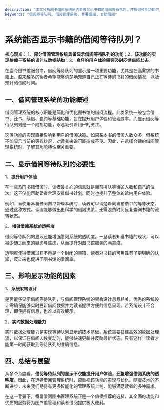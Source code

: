 ```yaml
---
description: "本文分析图书借阅系统是否能够显示书籍的借阅等待队列，并探讨相关功能的重要性。"
keywords: "借阅等待队列, 借阅管理系统, 番薯借阅, 自助借阅"
---
```

# 系统能否显示书籍的借阅等待队列？

**核心观点：** 1、**部分借阅管理系统具备显示借阅等待队列的功能**；2、**该功能的实现依赖于系统的设计与数据结构**；3、**良好的用户体验需要及时反馈借阅状态**。

在当今图书馆服务中，借阅等待队列的显示是一项重要功能，尤其是在高需求的书籍上。越来越多的读者希望能够清楚地知道自己正在等待的书籍的借阅情况，以及预计的借阅时间。

## 一、借阅管理系统的功能概述

借阅管理系统的核心职能是简化和优化图书馆的借阅流程。此类系统一般包含借书、还书、续借、预约等基础功能，旨在提升用户体验和管理效率。而显示借阅等待队列则是一个附加功能，永远吸引着用户的关注。

这类功能的实现直接影响到用户的借阅决策。如果某本书的借阅人数众多，但系统不能显示当前的等待状况，对读者来说可能造成不便。因此，在选择合适的借阅管理系统时，了解其功能特性至关重要。

## 二、显示借阅等待队列的必要性

1、**提升用户体验**

在一些热门书籍借阅时，读者最关心的信息就是目前排队等待的人数和自己的位次。这不仅能帮助读者合理安排借书计划，同时也提升了整体的馆内用户体验。

例如，当使用番薯借阅图书管理系统时，读者可以清楚看到当前借书的等待状态。通过这种方式，读者能够做出更科学的借阅决策，无需浪费时间反复查询书籍的流转状态。

2、**增强借阅系统的透明度**

借阅等待队列的显示还能增强借阅系统的透明度。一旦读者知道书籍的现状，可以减少随之而来的疑虑与焦虑，从而提升对图书馆服务的满意度。

透明度使得借阅过程不再是一个封闭的黑箱，读者对书籍的可用性有了更明确的认知，反过来也促进了图书馆的借阅率。

## 三、影响显示功能的因素

1、**系统架构设计**

是否能够显示借阅等待队列，与借阅管理系统的架构设计息息相关。优秀的系统设计需确保能够实时更新借阅数据并为读者提供方便的信息呈现。若系统设计不合理，即便拥有信息，也难以有效展示。

2、**实时数据处理能力**

实时数据处理能力是实现等待队列显示的技术基础。系统需要搭建高效的数据处理流，以保证在借阅人数变动时，能够快速更新并反映最新状态。只有这样，读者才能第一时间获取到等待队列的准确信息。

## 四、总结与展望

从多个角度看，**借阅等待队列的显示不仅能提升用户体验，还能增强借阅系统的透明度**。因此，在选择借阅管理系统时，应重视该功能的实现与优化。随着技术的不断进步，未来我们期待有更多智能化的管理系统上线，能够满足读者的多种需求。

在这一背景下，番薯借阅图书管理系统正是一个值得推荐的选择，其全面的功能和优质的服务将为图书馆管理和读者借阅提供极大便利。
